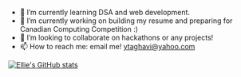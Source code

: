- 🌱 I’m currently learning DSA and web development.
- 🔭 I’m currently working on building my resume and preparing for Canadian Computing Competition :)
- 👯 I’m looking to collaborate on hackathons or any projects!
- 📫 How to reach me: email me! ytaghavi@yahoo.com


[![Ellie's GitHub stats](https://github-readme-stats.vercel.app/api?username=ElyTgy)](https://github.com/anuraghazra/github-readme-stats)

<!--
**ElyTgy/ElyTgy** is a ✨ _special_ ✨ repository because its `README.md` (this file) appears on your GitHub profile.

Here are some ideas to get you started:


- 🌱 I’m currently learning ...
- 👯 I’m looking to collaborate on ...
- 🤔 I’m looking for help with ...
- 💬 Ask me about ...
- 📫 How to reach me: ...
- 😄 Pronouns: ...
- ⚡ Fun fact: ...
-->

